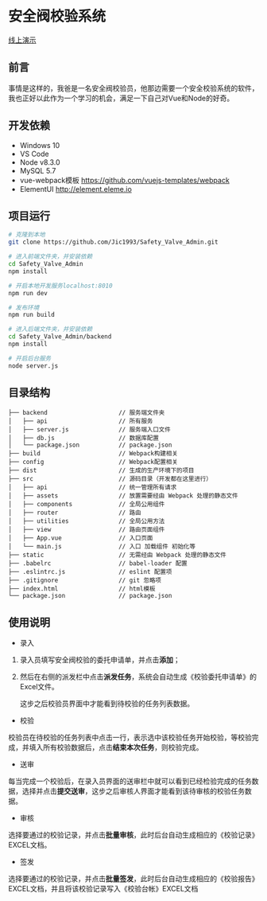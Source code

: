 # 安全阀校验系统

[线上演示](http://106.14.147.206/safety_valve_admin/)

## 前言
事情是这样的，我爸是一名安全阀校验员，他那边需要一个安全校验系统的软件，我也正好以此作为一个学习的机会，满足一下自己对Vue和Node的好奇。

## 开发依赖
- Windows 10
- VS Code
- Node v8.3.0
- MySQL 5.7
- vue-webpack模板 https://github.com/vuejs-templates/webpack
- ElementUI http://element.eleme.io

## 项目运行
``` bash
# 克隆到本地
git clone https://github.com/Jic1993/Safety_Valve_Admin.git

# 进入前端文件夹，并安装依赖
cd Safety_Valve_Admin
npm install

# 开启本地开发服务localhost:8010
npm run dev

# 发布环境
npm run build

# 进入后端文件夹，并安装依赖
cd Safety_Valve_Admin/backend
npm install

# 开启后台服务
node server.js
```

## 目录结构
```shell
├── backend                    // 服务端文件夹
│   ├── api                    // 所有服务
│   ├── server.js              // 服务端入口文件
│   ├── db.js                  // 数据库配置
│   └── package.json           // package.json
├── build                      // Webpack构建相关
├── config                     // Webpack配置相关
├── dist                       // 生成的生产环境下的项目
├── src                        // 源码目录（开发都在这里进行）
│   ├── api                    // 统一管理所有请求
│   ├── assets                 // 放置需要经由 Webpack 处理的静态文件
│   ├── components             // 全局公用组件
│   ├── router                 // 路由
│   ├── utilities              // 全局公用方法
│   ├── view                   // 路由页面组件
│   ├── App.vue                // 入口页面
│   └── main.js                // 入口 加载组件 初始化等
├── static                     // 无需经由 Webpack 处理的静态文件
├── .babelrc                   // babel-loader 配置
├── .eslintrc.js               // eslint 配置项
├── .gitignore                 // git 忽略项
├── index.html                 // html模板
└── package.json               // package.json
```

## 使用说明
- 录入

1. 录入员填写安全阀校验的委托申请单，并点击**添加**；
2. 然后在右侧的派发栏中点击**派发任务**，系统会自动生成《校验委托申请单》的Excel文件。

    这步之后校验员界面中才能看到待校验的任务列表数据。

- 校验

校验员在待校验的任务列表中点击一行，表示选中该校验任务开始校验，等校验完成，并填入所有校验数据后，点击**结束本次任务**，则校验完成。

- 送审

每当完成一个校验后，在录入员界面的送审栏中就可以看到已经检验完成的任务数据，选择并点击**提交送审**，这步之后审核人界面才能看到该待审核的校验任务数据。

- 审核

选择要通过的校验记录，并点击**批量审核**，此时后台自动生成相应的《校验记录》EXCEL文档。

- 签发

选择要通过的校验记录，并点击**批量签发**，此时后台自动生成相应的《校验报告》EXCEL文档，并且将该校验记录写入《校验台帐》EXCEL文档
